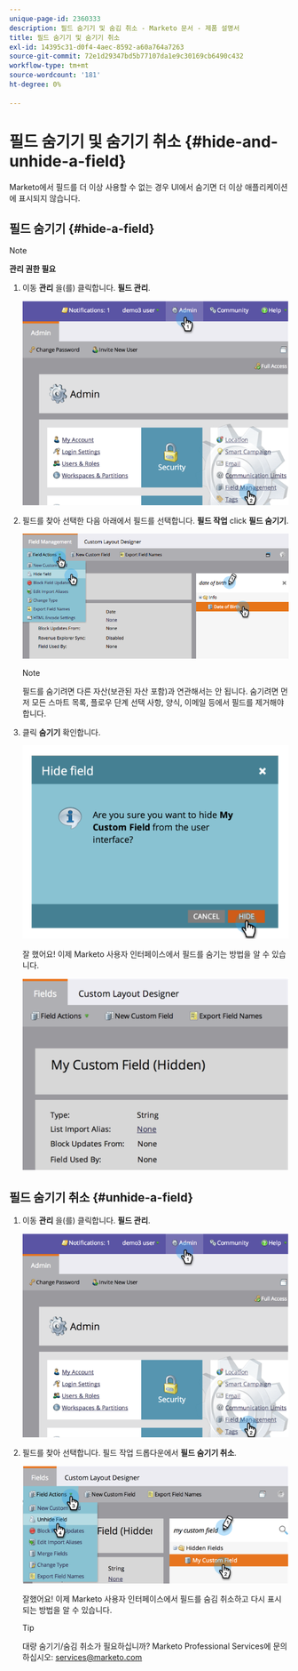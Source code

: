 ```yaml
---
unique-page-id: 2360333
description: 필드 숨기기 및 숨김 취소 - Marketo 문서 - 제품 설명서
title: 필드 숨기기 및 숨기기 취소
exl-id: 14395c31-d0f4-4aec-8592-a60a764a7263
source-git-commit: 72e1d29347bd5b77107da1e9c30169cb6490c432
workflow-type: tm+mt
source-wordcount: '181'
ht-degree: 0%

---
```


# 필드 숨기기 및 숨기기 취소 {#hide-and-unhide-a-field}

Marketo에서 필드를 더 이상 사용할 수 없는 경우 UI에서 숨기면 더 이상 애플리케이션에 표시되지 않습니다.

## 필드 숨기기 {#hide-a-field}

>[!NOTE]
>
>**관리 권한 필요**

1. 이동 **관리** 을(를) 클릭합니다. **필드 관리**.

   ![](assets/image2014-9-18-13-3a10-3a3.png)

1. 필드를 찾아 선택한 다음 아래에서 필드를 선택합니다. **필드 작업** click **필드 숨기기**.

   ![](assets/fieldmanagement-hidefield-.png)

   >[!NOTE]
   >
   >필드를 숨기려면 다른 자산(보관된 자산 포함)과 연관해서는 안 됩니다. 숨기려면 먼저 모든 스마트 목록, 플로우 단계 선택 사항, 양식, 이메일 등에서 필드를 제거해야 합니다.

1. 클릭 **숨기기** 확인합니다.

   ![](assets/image2014-9-18-13-3a10-3a36.png)

   잘 했어요! 이제 Marketo 사용자 인터페이스에서 필드를 숨기는 방법을 알 수 있습니다.

   ![](assets/image2014-9-18-13-3a10-3a45.png)

## 필드 숨기기 취소 {#unhide-a-field}

1. 이동 **관리** 을(를) 클릭합니다. **필드 관리**.

   ![](assets/image2014-9-18-13-3a11-3a3.png)

1. 필드를 찾아 선택합니다. 필드 작업 드롭다운에서 **필드 숨기기 취소**.

   ![](assets/image2014-9-18-13-3a11-3a46.png)

   잘했어요! 이제 Marketo 사용자 인터페이스에서 필드를 숨김 취소하고 다시 표시되는 방법을 알 수 있습니다.

   >[!TIP]
   >
   >대량 숨기기/숨김 취소가 필요하십니까? Marketo Professional Services에 문의하십시오: services@marketo.com
